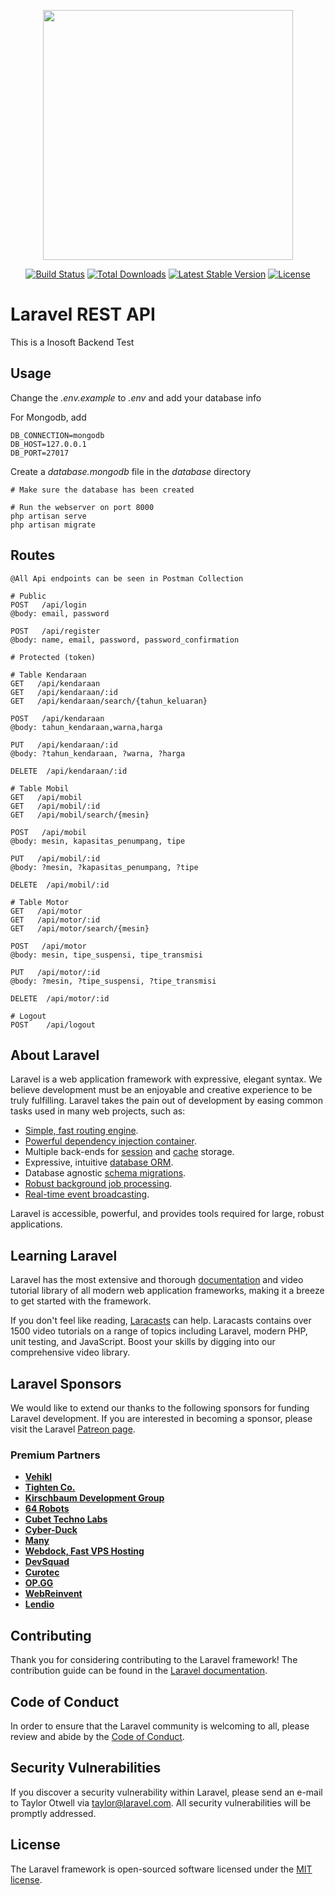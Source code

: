 <p align="center"><a href="https://laravel.com" target="_blank"><img src="https://raw.githubusercontent.com/laravel/art/master/logo-lockup/5%20SVG/2%20CMYK/1%20Full%20Color/laravel-logolockup-cmyk-red.svg" width="400"></a></p>

<p align="center">
<a href="https://travis-ci.org/laravel/framework"><img src="https://travis-ci.org/laravel/framework.svg" alt="Build Status"></a>
<a href="https://packagist.org/packages/laravel/framework"><img src="https://img.shields.io/packagist/dt/laravel/framework" alt="Total Downloads"></a>
<a href="https://packagist.org/packages/laravel/framework"><img src="https://img.shields.io/packagist/v/laravel/framework" alt="Latest Stable Version"></a>
<a href="https://packagist.org/packages/laravel/framework"><img src="https://img.shields.io/packagist/l/laravel/framework" alt="License"></a>
</p>

# Laravel REST API

This is a Inosoft Backend Test

## Usage

Change the *.env.example* to *.env* and add your database info

For Mongodb, add
```
DB_CONNECTION=mongodb
DB_HOST=127.0.0.1
DB_PORT=27017
```

Create a _database.mongodb_ file in the _database_ directory

```
# Make sure the database has been created

# Run the webserver on port 8000
php artisan serve
php artisan migrate
```

## Routes

```
@All Api endpoints can be seen in Postman Collection

# Public
POST   /api/login
@body: email, password

POST   /api/register
@body: name, email, password, password_confirmation

# Protected (token)

# Table Kendaraan
GET   /api/kendaraan
GET   /api/kendaraan/:id
GET   /api/kendaraan/search/{tahun_keluaran}

POST   /api/kendaraan
@body: tahun_kendaraan,warna,harga

PUT   /api/kendaraan/:id
@body: ?tahun_kendaraan, ?warna, ?harga

DELETE  /api/kendaraan/:id

# Table Mobil
GET   /api/mobil
GET   /api/mobil/:id
GET   /api/mobil/search/{mesin}

POST   /api/mobil
@body: mesin, kapasitas_penumpang, tipe

PUT   /api/mobil/:id
@body: ?mesin, ?kapasitas_penumpang, ?tipe

DELETE  /api/mobil/:id

# Table Motor
GET   /api/motor
GET   /api/motor/:id
GET   /api/motor/search/{mesin}

POST   /api/motor
@body: mesin, tipe_suspensi, tipe_transmisi

PUT   /api/motor/:id
@body: ?mesin, ?tipe_suspensi, ?tipe_transmisi

DELETE  /api/motor/:id

# Logout
POST    /api/logout

```

## About Laravel

Laravel is a web application framework with expressive, elegant syntax. We believe development must be an enjoyable and creative experience to be truly fulfilling. Laravel takes the pain out of development by easing common tasks used in many web projects, such as:

- [Simple, fast routing engine](https://laravel.com/docs/routing).
- [Powerful dependency injection container](https://laravel.com/docs/container).
- Multiple back-ends for [session](https://laravel.com/docs/session) and [cache](https://laravel.com/docs/cache) storage.
- Expressive, intuitive [database ORM](https://laravel.com/docs/eloquent).
- Database agnostic [schema migrations](https://laravel.com/docs/migrations).
- [Robust background job processing](https://laravel.com/docs/queues).
- [Real-time event broadcasting](https://laravel.com/docs/broadcasting).

Laravel is accessible, powerful, and provides tools required for large, robust applications.

## Learning Laravel

Laravel has the most extensive and thorough [documentation](https://laravel.com/docs) and video tutorial library of all modern web application frameworks, making it a breeze to get started with the framework.

If you don't feel like reading, [Laracasts](https://laracasts.com) can help. Laracasts contains over 1500 video tutorials on a range of topics including Laravel, modern PHP, unit testing, and JavaScript. Boost your skills by digging into our comprehensive video library.

## Laravel Sponsors

We would like to extend our thanks to the following sponsors for funding Laravel development. If you are interested in becoming a sponsor, please visit the Laravel [Patreon page](https://patreon.com/taylorotwell).

### Premium Partners

- **[Vehikl](https://vehikl.com/)**
- **[Tighten Co.](https://tighten.co)**
- **[Kirschbaum Development Group](https://kirschbaumdevelopment.com)**
- **[64 Robots](https://64robots.com)**
- **[Cubet Techno Labs](https://cubettech.com)**
- **[Cyber-Duck](https://cyber-duck.co.uk)**
- **[Many](https://www.many.co.uk)**
- **[Webdock, Fast VPS Hosting](https://www.webdock.io/en)**
- **[DevSquad](https://devsquad.com)**
- **[Curotec](https://www.curotec.com/services/technologies/laravel/)**
- **[OP.GG](https://op.gg)**
- **[WebReinvent](https://webreinvent.com/?utm_source=laravel&utm_medium=github&utm_campaign=patreon-sponsors)**
- **[Lendio](https://lendio.com)**

## Contributing

Thank you for considering contributing to the Laravel framework! The contribution guide can be found in the [Laravel documentation](https://laravel.com/docs/contributions).

## Code of Conduct

In order to ensure that the Laravel community is welcoming to all, please review and abide by the [Code of Conduct](https://laravel.com/docs/contributions#code-of-conduct).

## Security Vulnerabilities

If you discover a security vulnerability within Laravel, please send an e-mail to Taylor Otwell via [taylor@laravel.com](mailto:taylor@laravel.com). All security vulnerabilities will be promptly addressed.

## License

The Laravel framework is open-sourced software licensed under the [MIT license](https://opensource.org/licenses/MIT).
